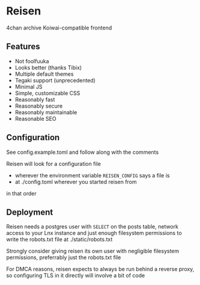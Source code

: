 # Reisen

4chan archive Koiwai-compatible frontend

## Features
- Not foolfuuka
- Looks better (thanks Tibix)
- Multiple default themes
- Tegaki support (unprecedented)
- Minimal JS
- Simple, customizable CSS
- Reasonably fast
- Reasonably secure
- Reasonably maintainable
- Reasonable SEO

## Configuration
See config.example.toml and follow along with the comments

Reisen will look for a configuration file

- wherever the environment variable `REISEN_CONFIG` says a file is
- at ./config.toml wherever you started reisen from

in that order

## Deployment
Reisen needs a postgres user with `SELECT` on the posts table,
network access to your Lnx instance and just enough filesystem permissions
to write the robots.txt file at ./static/robots.txt

Strongly consider giving reisen its own user with negligible filesystem permissions,
preferrably just the robots.txt file

For DMCA reasons, reisen expects to always be run behind a reverse proxy,
so configuring TLS in it directly will involve a bit of code
